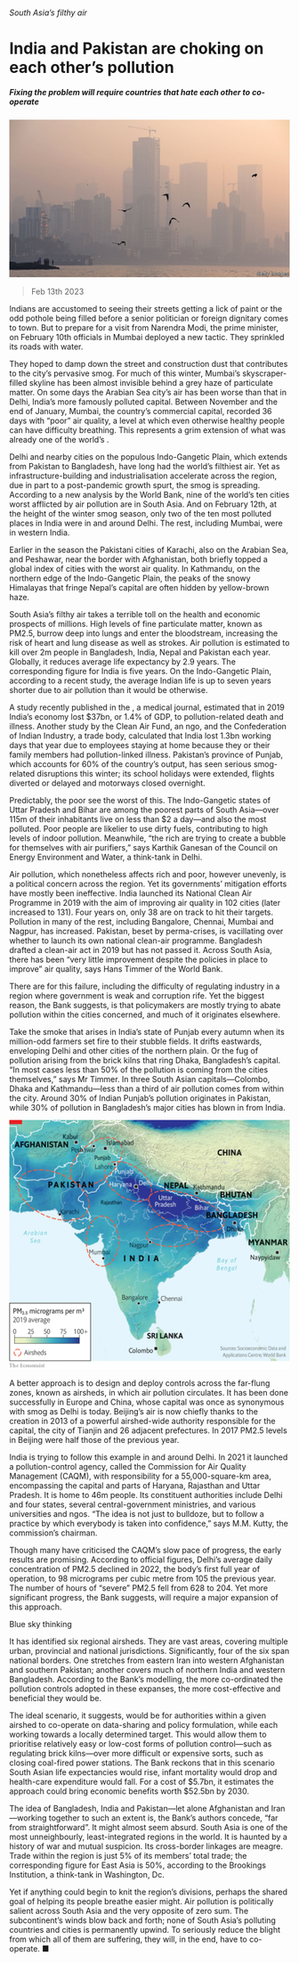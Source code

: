 ###### South Asia’s filthy air

# India and Pakistan are choking on each other’s pollution 

##### Fixing the problem will require countries that hate each other to co-operate 

![image](images/20230218_ASP001.jpg) 

> Feb 13th 2023 

Indians are accustomed to seeing their streets getting a lick of paint or the odd pothole being filled before a senior politician or foreign dignitary comes to town. But to prepare for a visit from Narendra Modi, the prime minister, on February 10th officials in Mumbai deployed a new tactic. They sprinkled its roads with water.

They hoped to damp down the street and construction dust that contributes to the city’s pervasive smog. For much of this winter, Mumbai’s skyscraper-filled skyline has been almost invisible behind a grey haze of particulate matter. On some days the Arabian Sea city’s air has been worse than that in Delhi, India’s more famously polluted capital. Between November and the end of January, Mumbai, the country’s commercial capital, recorded 36 days with “poor” air quality, a level at which even otherwise healthy people can have difficulty breathing. This represents a grim extension of what was already one of the world’s .

Delhi and nearby cities on the populous Indo-Gangetic Plain, which extends from Pakistan to Bangladesh, have long had the world’s filthiest air. Yet as infrastructure-building and industrialisation accelerate across the region, due in part to a post-pandemic growth spurt, the smog is spreading. According to a new analysis by the World Bank, nine of the world’s ten cities worst afflicted by air pollution are in South Asia. And on February 12th, at the height of the winter smog season, only two of the ten most polluted places in India were in and around Delhi. The rest, including Mumbai, were in western India.

Earlier in the season the Pakistani cities of Karachi, also on the Arabian Sea, and Peshawar, near the border with Afghanistan, both briefly topped a global index of cities with the worst air quality. In Kathmandu, on the northern edge of the Indo-Gangetic Plain, the peaks of the snowy Himalayas that fringe Nepal’s capital are often hidden by yellow-brown haze. 

South Asia’s filthy air takes a terrible toll on the health and economic prospects of millions. High levels of fine particulate matter, known as PM2.5, burrow deep into lungs and enter the bloodstream, increasing the risk of heart and lung disease as well as strokes. Air pollution is estimated to kill over 2m people in Bangladesh, India, Nepal and Pakistan each year. Globally, it reduces average life expectancy by 2.9 years. The corresponding figure for India is five years. On the Indo-Gangetic Plain, according to a recent study, the average Indian life is up to seven years shorter due to air pollution than it would be otherwise.

A study recently published in the , a medical journal, estimated that in 2019 India’s economy lost $37bn, or 1.4% of GDP, to pollution-related death and illness. Another study by the Clean Air Fund, an ngo, and the Confederation of Indian Industry, a trade body, calculated that India lost 1.3bn working days that year due to employees staying at home because they or their family members had pollution-linked illness. Pakistan’s province of Punjab, which accounts for 60% of the country’s output, has seen serious smog-related disruptions this winter; its school holidays were extended, flights diverted or delayed and motorways closed overnight.

Predictably, the poor see the worst of this. The Indo-Gangetic states of Uttar Pradesh and Bihar are among the poorest parts of South Asia—over 115m of their inhabitants live on less than $2 a day—and also the most polluted. Poor people are likelier to use dirty fuels, contributing to high levels of indoor pollution. Meanwhile, “the rich are trying to create a bubble for themselves with air purifiers,” says Karthik Ganesan of the Council on Energy Environment and Water, a think-tank in Delhi. 

Air pollution, which nonetheless affects rich and poor, however unevenly, is a political concern across the region. Yet its governments’ mitigation efforts have mostly been ineffective. India launched its National Clean Air Programme in 2019 with the aim of improving air quality in 102 cities (later increased to 131). Four years on, only 38 are on track to hit their targets. Pollution in many of the rest, including Bangalore, Chennai, Mumbai and Nagpur, has increased. Pakistan, beset by perma-crises, is vacillating over whether to launch its own national clean-air programme. Bangladesh drafted a clean-air act in 2019 but has not passed it. Across South Asia, there has been “very little improvement despite the policies in place to improve” air quality, says Hans Timmer of the World Bank.

There are  for this failure, including the difficulty of regulating industry in a region where government is weak and corruption rife. Yet the biggest reason, the Bank suggests, is that policymakers are mostly trying to abate pollution within the cities concerned, and much of it originates elsewhere.

Take the smoke that arises in India’s state of Punjab every autumn when its million-odd farmers set fire to their stubble fields. It drifts eastwards, enveloping Delhi and other cities of the northern plain. Or the fug of pollution arising from the brick kilns that ring Dhaka, Bangladesh’s capital. “In most cases less than 50% of the pollution is coming from the cities themselves,” says Mr Timmer. In three South Asian capitals—Colombo, Dhaka and Kathmandu—less than a third of air pollution comes from within the city. Around 30% of Indian Punjab’s pollution originates in Pakistan, while 30% of pollution in Bangladesh’s major cities has blown in from India.

![image](images/20230218_ASM967.png) 


A better approach is to design and deploy controls across the far-flung zones, known as airsheds, in which air pollution circulates. It has been done successfully in Europe and China, whose capital was once as synonymous with smog as Delhi is today. Beijing’s air is now  chiefly thanks to the creation in 2013 of a powerful airshed-wide authority responsible for the capital, the city of Tianjin and 26 adjacent prefectures. In 2017 PM2.5 levels in Beijing were half those of the previous year.

India is trying to follow this example in and around Delhi. In 2021 it launched a pollution-control agency, called the Commission for Air Quality Management (CAQM), with responsibility for a 55,000-square-km area, encompassing the capital and parts of Haryana, Rajasthan and Uttar Pradesh. It is home to 46m people. Its constituent authorities include Delhi and four states, several central-government ministries, and various universities and ngos. “The idea is not just to bulldoze, but to follow a practice by which everybody is taken into confidence,” says M.M. Kutty, the commission’s chairman.

Though many have criticised the CAQM’s slow pace of progress, the early results are promising. According to official figures, Delhi’s average daily concentration of PM2.5 declined in 2022, the body’s first full year of operation, to 98 micrograms per cubic metre from 105 the previous year. The number of hours of “severe” PM2.5 fell from 628 to 204. Yet more significant progress, the Bank suggests, will require a major expansion of this approach.

Blue sky thinking

It has identified six regional airsheds. They are vast areas, covering multiple urban, provincial and national jurisdictions. Significantly, four of the six span national borders. One stretches from eastern Iran into western Afghanistan and southern Pakistan; another covers much of northern India and western Bangladesh. According to the Bank’s modelling, the more co-ordinated the pollution controls adopted in these expanses, the more cost-effective and beneficial they would be.

The ideal scenario, it suggests, would be for authorities within a given airshed to co-operate on data-sharing and policy formulation, while each working towards a locally determined target. This would allow them to prioritise relatively easy or low-cost forms of pollution control—such as regulating brick kilns—over more difficult or expensive sorts, such as closing coal-fired power stations. The Bank reckons that in this scenario South Asian life expectancies would rise, infant mortality would drop and health-care expenditure would fall. For a cost of $5.7bn, it estimates the approach could bring economic benefits worth $52.5bn by 2030.

The idea of Bangladesh, India and Pakistan—let alone Afghanistan and Iran—working together to such an extent is, the Bank’s authors concede, “far from straightforward”. It might almost seem absurd. South Asia is one of the most unneighbourly, least-integrated regions in the world. It is haunted by a history of war and mutual suspicion. Its cross-border linkages are meagre. Trade within the region is just 5% of its members’ total trade; the corresponding figure for East Asia is 50%, according to the Brookings Institution, a think-tank in Washington, Dc.

Yet if anything could begin to knit the region’s divisions, perhaps the shared goal of helping its people breathe easier might. Air pollution is politically salient across South Asia and the very opposite of zero sum. The subcontinent’s winds blow back and forth; none of South Asia’s polluting countries and cities is permanently upwind. To seriously reduce the blight from which all of them are suffering, they will, in the end, have to co-operate. ■

